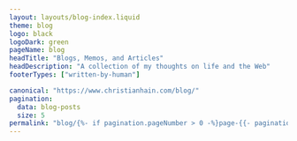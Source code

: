 ```yaml
---
layout: layouts/blog-index.liquid
theme: blog
logo: black
logoDark: green
pageName: blog
headTitle: "Blogs, Memos, and Articles"
headDescription: "A collection of my thoughts on life and the Web"
footerTypes: ["written-by-human"]

canonical: "https://www.christianhain.com/blog/"
pagination:
  data: blog-posts
  size: 5
permalink: "blog/{%- if pagination.pageNumber > 0 -%}page-{{- pagination.pageNumber | plus:1 -}}{%- endif -%}/"
---
```

